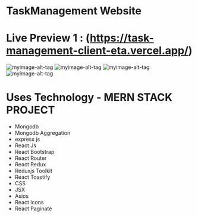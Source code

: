 #     TaskManagement Website 

# Live Preview 1 :  (https://task-management-client-eta.vercel.app/)

![myimage-alt-tag](https://i.postimg.cc/DZs7ftXx/screencapture-business-table-vercel-app-2023-04-06-00-48-16.png)
![myimage-alt-tag](https://ibb.co/cJDh0CK][img]https://i.ibb.co/kKQ2j9V/profile.png)
![myimage-alt-tag](https://i.postimg.cc/DZs7ftXx/screencapture-business-table-vercel-app-2023-04-06-00-48-16.png)
![myimage-alt-tag](https://i.postimg.cc/DZs7ftXx/screencapture-business-table-vercel-app-2023-04-06-00-48-16.png)
# Uses Technology - MERN STACK PROJECT
- Mongodb
- Mongodb Aggregation
- express js
- React Js
- React Bootstrap 
- React Router 
- React Redux
- Reduxjs Toolkit
- React Toastify
- CSS 
- JSX 
- Asios
- React icons 
- React Paginate
